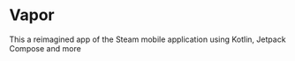 # Vapor
This a reimagined app of the Steam mobile application using Kotlin, Jetpack Compose and more
